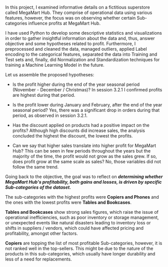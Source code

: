 In this project, I examined informative details on a fictitious superstore called MegaMart Hub. They comprise of operational data using various features, however, the focus was on observing whether certain Sub-categories influence profits at MegaMart Hub.

I have used Python to develop some descriptive statistics and visualizations in order to gather insightful information about the data and, thus, answer objective and some hypotheses related to profit.
Furthermore, I preprocessed and cleaned the data, managed outliers, applied Label encoding to the categorical features, separated the data into Training and Test sets and, finally, did Normalization and Standardization techniques for training a Machine Learning Model in the future.

Let us assemble the proposed hypotheses:

* Is the profit higher during the end of the year seasonal period (November - December / Christmas)? In session 3.2.1 I confirmed profits are highest during that period.

* Is the profit lower during January and February, after the end of the year seasonal period? Yes, there was a significant drop in orders during that period, as observed in session 3.2.1.

* Has the discount applied on products had a positive impact on the profits? Although high discounts did increase sales, the analysis concluded the highest the discount, the lowest the profits.

* Can we say that higher sales translate into higher profit for MegaMart Hub? This can be seen in few periods throughout the years but the majority of the time, the profit would not grow as the sales grew.
If so, does profit grow at the same scale as sales? No, those variables did not follow the same trend.

Going back to the objective, the goal was to reflect on ***determining whether MegaMart Hub's profitability, both gains and losses, is driven by specific Sub-categories of the dataset.***

The sub-categories with the highest profits were **Copiers and Phones** and the ones with the lowest profits were **Tables and Bookcases**.

**Tables and Bookcases** show strong sales figures, which raise the issue of operational inefficiencies, such as poor inventory or storage management, or unexpected events like natural disasters leading to inventory loss or shifts in suppliers / vendors, which could have affected pricing and profitability, amongst other factors.

**Copiers** are topping the list of most profitable Sub-categories, however, it is not ranked well in the top-sellers. This might be due to the nature of the products in this sub-categories, which usually have longer durability and less of a need for replacements.
